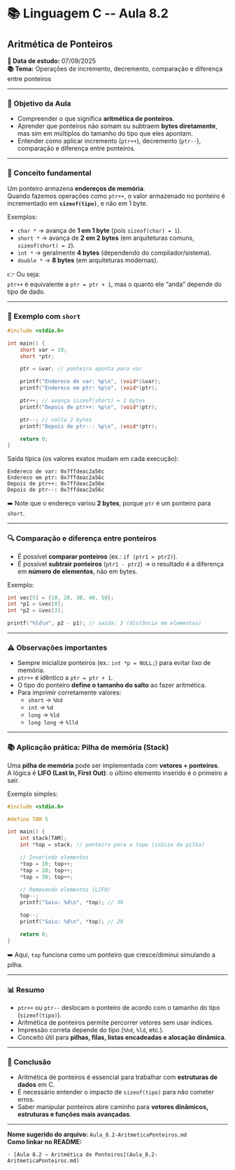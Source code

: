 # 📚 Linguagem C -- Aula 8.2

## Aritmética de Ponteiros

**📅 Data de estudo:** 07/09/2025\
**📚 Tema:** Operações de incremento, decremento, comparação e diferença entre ponteiros

------------------------------------------------------------------------

### 🎯 Objetivo da Aula

- Compreender o que significa **aritmética de ponteiros**.  
- Aprender que ponteiros não somam ou subtraem **bytes diretamente**, mas sim em múltiplos do tamanho do tipo que eles apontam.  
- Entender como aplicar incremento (`ptr++`), decremento (`ptr--`), comparação e diferença entre ponteiros.

------------------------------------------------------------------------

### 🧠 Conceito fundamental

Um ponteiro armazena **endereços de memória**.  
Quando fazemos operações como `ptr++`, o valor armazenado no ponteiro é incrementado em **`sizeof(tipo)`**, e não em 1 byte.

Exemplos:

- `char *` → avança de **1 em 1 byte** (pois `sizeof(char) = 1`).  
- `short *` → avança de **2 em 2 bytes** (em arquiteturas comuns, `sizeof(short) = 2`).  
- `int *` → geralmente **4 bytes** (dependendo do compilador/sistema).  
- `double *` → **8 bytes** (em arquiteturas modernas).

👉 Ou seja:  
`ptr++` é equivalente a `ptr = ptr + 1`, mas o quanto ele “anda” depende do tipo de dado.

------------------------------------------------------------------------

### 📍 Exemplo com `short`

```c
#include <stdio.h>

int main() {
    short var = 10;
    short *ptr;

    ptr = &var; // ponteiro aponta para var

    printf("Endereco de var: %p\n", (void*)&var);
    printf("Endereco em ptr: %p\n", (void*)ptr);

    ptr++; // avança sizeof(short) = 2 bytes
    printf("Depois de ptr++: %p\n", (void*)ptr);

    ptr--; // volta 2 bytes
    printf("Depois de ptr--: %p\n", (void*)ptr);

    return 0;
}
```

Saída típica (os valores exatos mudam em cada execução):

```
Endereco de var: 0x7ffdeac2a56c
Endereco em ptr: 0x7ffdeac2a56c
Depois de ptr++: 0x7ffdeac2a56e
Depois de ptr--: 0x7ffdeac2a56c
```

➡️ Note que o endereço variou **2 bytes**, porque `ptr` é um ponteiro para `short`.

------------------------------------------------------------------------

### 🔍 Comparação e diferença entre ponteiros

- É possível **comparar ponteiros** (ex.: `if (ptr1 > ptr2)`).
- É possível **subtrair ponteiros** (`ptr1 - ptr2`) → o resultado é a diferença em **número de elementos**, não em bytes.

Exemplo:

```c
int vec[5] = {10, 20, 30, 40, 50};
int *p1 = &vec[0];
int *p2 = &vec[3];

printf("%ld\n", p2 - p1); // saída: 3 (distância em elementos)
```

------------------------------------------------------------------------

### ⚠️ Observações importantes

- Sempre inicialize ponteiros (ex.: `int *p = NULL;`) para evitar lixo de memória.  
- `ptr++` é idêntico a `ptr = ptr + 1`.  
- O tipo do ponteiro **define o tamanho do salto** ao fazer aritmética.  
- Para imprimir corretamente valores:
  - `short` → `%hd`
  - `int` → `%d`
  - `long` → `%ld`
  - `long long` → `%lld`

------------------------------------------------------------------------

### 📚 Aplicação prática: Pilha de memória (Stack)

Uma **pilha de memória** pode ser implementada com **vetores + ponteiros**.  
A lógica é **LIFO (Last In, First Out)**: o último elemento inserido é o primeiro a sair.

Exemplo simples:

```c
#include <stdio.h>

#define TAM 5

int main() {
    int stack[TAM];
    int *top = stack; // ponteiro para o topo (início da pilha)

    // Inserindo elementos
    *top = 10; top++;
    *top = 20; top++;
    *top = 30; top++;

    // Removendo elementos (LIFO)
    top--;
    printf("Saiu: %d\n", *top); // 30

    top--;
    printf("Saiu: %d\n", *top); // 20

    return 0;
}
```

➡️ Aqui, `top` funciona como um ponteiro que cresce/diminui simulando a pilha.

------------------------------------------------------------------------

### 📊 Resumo

- `ptr++` ou `ptr--` deslocam o ponteiro de acordo com o tamanho do tipo (`sizeof(tipo)`).  
- Aritmética de ponteiros permite percorrer vetores sem usar índices.  
- Impressão correta depende do tipo (`%hd`, `%ld`, etc.).  
- Conceito útil para **pilhas, filas, listas encadeadas e alocação dinâmica**.

------------------------------------------------------------------------

### 📌 Conclusão

- Aritmética de ponteiros é essencial para trabalhar com **estruturas de dados** em C.  
- É necessário entender o impacto de `sizeof(tipo)` para não cometer erros.  
- Saber manipular ponteiros abre caminho para **vetores dinâmicos, estruturas e funções mais avançadas**.

------------------------------------------------------------------------

**Nome sugerido do arquivo:** `Aula_8.2-AritmeticaPonteiros.md`\
**Como linkar no README:**
```
- [Aula 8.2 — Aritmética de Ponteiros](Aula_8.2-AritmeticaPonteiros.md)
```

